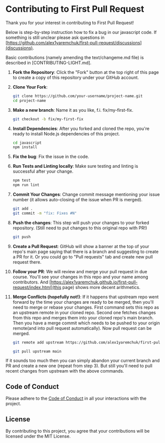 # Contributing to First Pull Request

Thank you for your interest in contributing to First Pull Request!

Below is step-by-step instruction how to fix a bug in our javascript code. 
If something is still unclear please ask questions in [https://github.com/alex1yaremchuk/first-pull-request/discussions](discussions). 

Basic contributions (namely amending the text/changeme.md file) is described in [CONTRIBUTING-LIGHT.md].

1. **Fork the Repository**: Click the "Fork" button at the top right of this page to create a copy of this repository under your GitHub account.

2. **Clone Your Fork**:
    ```sh
    git clone https://github.com/your-username/project-name.git
    cd project-name
    ```

3. **Make a new branch**: Name it as you like, f.i. fix/my-first-fix.
    ```sh
    git checkout -b fix/my-first-fix
    ```

4. **Install Dependencies**:
After you forked and cloned the repo, you're ready to install Node.js dependencies of this project.
    ```sh
    cd javascript
    npm install
    ```

5. **Fix the bug**:
Fix the issue in the code.

6. **Run Tests and Linting locally**:
Make sure testing and linting is successful after your change.
    ```sh
    npm test
    npm run lint
    ```

7. **Commit Your Changes**:
Change commit message mentioning your issue number (it allows auto-closing of the issue when PR is merged).
    ```sh
    git add .
    git commit -m "fix: Fixes #N"
    ```

8. **Push the changes**: This step will push your changes to your forked repository.
(Still need to put changes to this original repo with PR!)

    ```sh
    git push
    ```
9. **Create a Pull Request**: GitHub will show a banner at the top of your repo's main page saying that there is a branch and suggesting to create a PR for it.
Or you could go to "Pull requests" tab and create new pull request there.

10. **Follow your PR**: We will review and merge your pull request in due course.
You'll see your changes in this repo and your name among contributors.
And [https://alex1yaremchuk.github.io/first-pull-request/index.html](this page) shows more decent arithmetics.

11. **Merge Conflicts (hopefully not!)**: If it happens that upstream repo went forward by the time your changes are ready to be merged, then you'll need to merge or rebase your changes. 
First command sets this repo as an upstream remote in your cloned repo.
Second one fetches changes from this repo and merges them into your cloned repo's main branch. 
Then you have a merge commit which needs to be pushed to your origin remote(and into pull request automatically). 
Now pull request can be merged.

    ```sh
    git remote add upstream https://github.com/alex1yaremchuk/first-pull-request.git

    git pull upstream main
    ```
If it sounds too much then you can simply abandon your current branch and PR and create a new one (repeat from step 3).
But still you'll need to pull recent changes from upstream with the above commands. 

## Code of Conduct

Please adhere to the [Code of Conduct](CODE_OF_CONDUCT.md) in all your interactions with the project.

## License

By contributing to this project, you agree that your contributions will be licensed under the MIT License.
